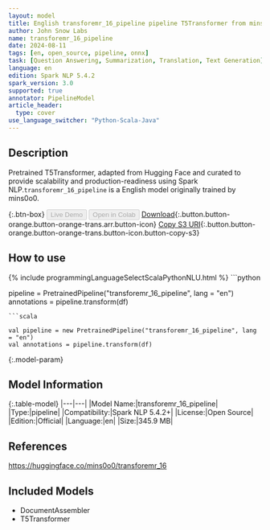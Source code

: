 ```yaml
---
layout: model
title: English transforemr_16_pipeline pipeline T5Transformer from mins0o0
author: John Snow Labs
name: transforemr_16_pipeline
date: 2024-08-11
tags: [en, open_source, pipeline, onnx]
task: [Question Answering, Summarization, Translation, Text Generation]
language: en
edition: Spark NLP 5.4.2
spark_version: 3.0
supported: true
annotator: PipelineModel
article_header:
  type: cover
use_language_switcher: "Python-Scala-Java"
---
```


## Description

Pretrained T5Transformer, adapted from Hugging Face and curated to provide scalability and production-readiness using Spark NLP.`transforemr_16_pipeline` is a English model originally trained by mins0o0.

{:.btn-box}
<button class="button button-orange" disabled>Live Demo</button>
<button class="button button-orange" disabled>Open in Colab</button>
[Download](https://s3.amazonaws.com/auxdata.johnsnowlabs.com/public/models/transforemr_16_pipeline_en_5.4.2_3.0_1723405136336.zip){:.button.button-orange.button-orange-trans.arr.button-icon}
[Copy S3 URI](s3://auxdata.johnsnowlabs.com/public/models/transforemr_16_pipeline_en_5.4.2_3.0_1723405136336.zip){:.button.button-orange.button-orange-trans.button-icon.button-copy-s3}

## How to use



<div class="tabs-box" markdown="1">
{% include programmingLanguageSelectScalaPythonNLU.html %}
```python

pipeline = PretrainedPipeline("transforemr_16_pipeline", lang = "en")
annotations =  pipeline.transform(df)   

```
```scala

val pipeline = new PretrainedPipeline("transforemr_16_pipeline", lang = "en")
val annotations = pipeline.transform(df)

```
</div>

{:.model-param}
## Model Information

{:.table-model}
|---|---|
|Model Name:|transforemr_16_pipeline|
|Type:|pipeline|
|Compatibility:|Spark NLP 5.4.2+|
|License:|Open Source|
|Edition:|Official|
|Language:|en|
|Size:|345.9 MB|

## References

https://huggingface.co/mins0o0/transforemr_16

## Included Models

- DocumentAssembler
- T5Transformer